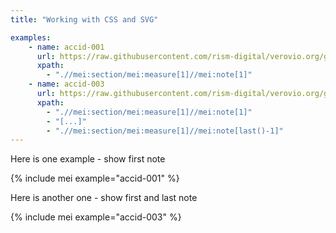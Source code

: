 ```yaml
---
title: "Working with CSS and SVG"

examples:
    - name: accid-001
      url: https://raw.githubusercontent.com/rism-digital/verovio.org/gh-pages/_tests/accid/accid-001.mei
      xpath:
        - ".//mei:section/mei:measure[1]//mei:note[1]"
    - name: accid-003
      url: https://raw.githubusercontent.com/rism-digital/verovio.org/gh-pages/_tests/accid/accid-003.mei
      xpath:
        - ".//mei:section/mei:measure[1]//mei:note[1]"
        - "[...]"
        - ".//mei:section/mei:measure[1]//mei:note[last()-1]"
---
```


Here is one example - show first note

{% include mei example="accid-001" %}

Here is another one - show first and last note

{% include mei example="accid-003" %}